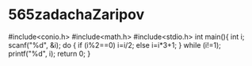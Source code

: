 # 565zadachaZaripov
#include<conio.h>
#include<math.h>
#include<stdio.h>
int main(){
    int i;
    scanf("%d", &i);
    do
    {
        if (i%2==0)
            i=i/2;
        else i=i*3+1;
    }
    while (i!=1);
    printf("%d", i);
    return 0;
}
